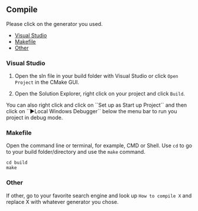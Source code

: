 ## Compile

Please click on the generator you used.

 * [Visual Studio](#visual-studio)
 * [Makefile](#makefile)
 * [Other](#other)

### Visual Studio

 1. Open the sln file in your build folder with Visual Studio or click ``Open Project`` in the CMake GUI.

 2. Open the Solution Explorer, right click on your project and click ``Build``. 

<aside>
	You can also right click and click on ``Set up as Start up Project`` and then click on ``&#9658;Local Windows Debugger`` below the menu bar to run you project in debug mode.
</aside>

### Makefile

Open the command line or terminal, for example, CMD or Shell. Use ``cd`` to go to your build folder/directory and use the ``make`` command.

```shell
cd build
make
```

### Other

If other, go to your favorite search engine and look up ``How to compile X`` and replace X with whatever generator you chose.
